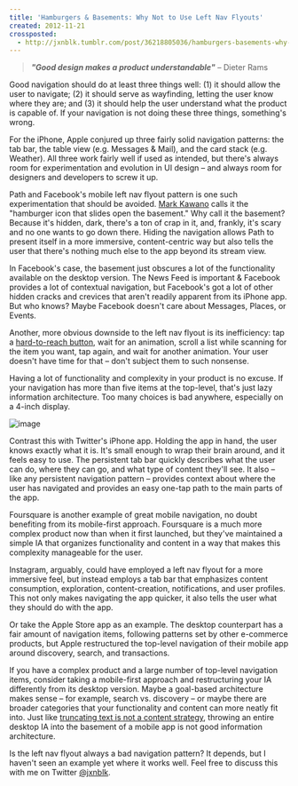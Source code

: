 ```yaml
---
title: 'Hamburgers & Basements: Why Not to Use Left Nav Flyouts'
created: 2012-11-21
crossposted:
  - http://jxnblk.tumblr.com/post/36218805036/hamburgers-basements-why-not-to-use-left-nav
---
```


> **_"Good design makes a product understandable"_** – Dieter Rams

Good navigation should do at least three things well: (1) it should allow the user to navigate; (2) it should serve as wayfinding, letting the user know where they are; and (3) it should help the user understand what the product is capable of. If your navigation is not doing these three things, something's wrong.

For the iPhone, Apple conjured up three fairly solid navigation patterns: the tab bar, the table view (e.g. Messages &amp; Mail), and the card stack (e.g. Weather). All three work fairly well if used as intended, but there's always room for experimentation and evolution in UI design – and always room for designers and developers to screw it up.

Path and Facebook's mobile left nav flyout pattern is one such experimentation that should be avoided. [Mark Kawano](https://twitter.com/markkawano/status/256848377260679168) calls it the "hamburger icon that slides open the basement." Why call it the basement? Because it's hidden, dark, there's a ton of crap in it, and, frankly, it's scary and no one wants to go down there. Hiding the navigation allows Path to present itself in a more immersive, content-centric way but also tells the user that there's nothing much else to the app beyond its stream view.

In Facebook's case, the basement just obscures a lot of the functionality available on the desktop version. The News Feed is important &amp; Facebook provides a lot of contextual navigation, but Facebook's got a lot of other hidden cracks and crevices that aren't readily apparent from its iPhone app. But who knows? Maybe Facebook doesn't care about Messages, Places, or Events.

Another, more obvious downside to the left nav flyout is its inefficiency: tap a [hard-to-reach button](http://www.lukew.com/ff/entry.asp?1649), wait for an animation, scroll a list while scanning for the item you want, tap again, and wait for another animation. Your user doesn't have time for that – don't subject them to such nonsense.

Having a lot of functionality and complexity in your product is no excuse. If your navigation has more than five items at the top-level, that's just lazy information architecture. Too many choices is bad anywhere, especially on a 4-inch display.

![image](http://jxnblk.s3.amazonaws.com/assets/images/HamburgersAndBasements-TabBars.png)

Contrast this with Twitter's iPhone app. Holding the app in hand, the user knows exactly what it is. It's small enough to wrap their brain around, and it feels easy to use. The persistent tab bar quickly describes what the user can do, where they can go, and what type of content they'll see. It also – like any persistent navigation pattern – provides context about where the user has navigated and provides an easy one-tap path to the main parts of the app.

Foursquare is another example of great mobile navigation, no doubt benefiting from its mobile-first approach. Foursquare is a much more complex product now than when it first launched, but they've maintained a simple IA that organizes functionality and content in a way that makes this complexity manageable for the user.

Instagram, arguably, could have employed a left nav flyout for a more immersive feel, but instead employs a tab bar that emphasizes content consumption, exploration, content-creation, notifications, and user profiles. This not only makes navigating the app quicker, it also tells the user what they should do with the app.

Or take the Apple Store app as an example. The desktop counterpart has a fair amount of navigation items, following patterns set by other e-commerce products, but Apple restructured the top-level navigation of their mobile app around discovery, search, and transactions.

If you have a complex product and a large number of top-level navigation items, consider taking a mobile-first approach and restructuring your IA differently from its desktop version. Maybe a goal-based architecture makes sense – for example, search vs. discovery – or maybe there are broader categories that your functionality and content can more neatly fit into. Just like [truncating text is not a content strategy](http://karenmcgrane.com/2012/09/04/adapting-ourselves-to-adaptive-content-video-slides-and-transcript-oh-my/), throwing an entire desktop IA into the basement of a mobile app is not good information architecture.

Is the left nav flyout always a bad navigation pattern? It depends, but I haven't seen an example yet where it works well. Feel free to discuss this with me on Twitter [@jxnblk](https://twitter.com/jxnblk).


